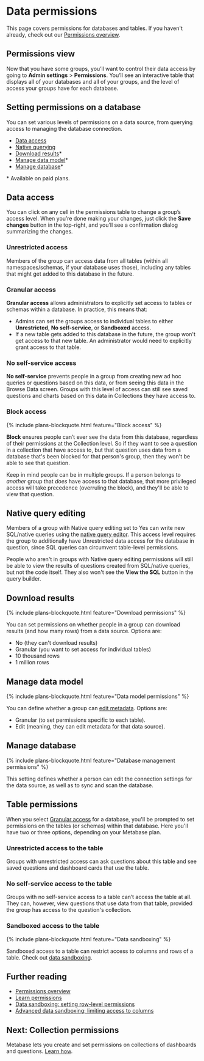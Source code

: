 # Data permissions

This page covers permissions for databases and tables. If you haven't already, check out our [Permissions overview][permissions-overview].

## Permissions view

Now that you have some groups, you’ll want to control their data access by going to **Admin settings** > **Permissions**. You’ll see an interactive table that displays all of your databases and all of your groups, and the level of access your groups have for each database.

## Setting permissions on a database

You can set various levels of permissions on a data source, from querying access to managing the database connection.

- [Data access](#data-access)
- [Native querying](#native-querying)
- [Download results](#download-results)\*
- [Manage data model](#manage-data-model)\*
- [Manage database](#manage-database)\*

\* Available on paid plans.

## Data access

You can click on any cell in the permissions table to change a group’s access level. When you’re done making your changes, just click the **Save changes** button in the top-right, and you’ll see a confirmation dialog summarizing the changes.

### Unrestricted access

Members of the group can access data from all tables (within all namespaces/schemas, if your database uses those), including any tables that might get added to this database in the future.

### Granular access

**Granular access** allows administrators to explicitly set access to tables or schemas within a database. In practice, this means that:

- Admins can set the groups access to individual tables to either **Unrestricted**, **No self-service**, or **Sandboxed** access.
- If a new table gets added to this database in the future, the group won't get access to that new table. An administrator would need to explicitly grant access to that table.

### No self-service access

**No self-service** prevents people in a group from creating new ad hoc queries or questions based on this data, or from seeing this data in the Browse Data screen. Groups with this level of access can still see saved questions and charts based on this data in Collections they have access to.

### Block access

{% include plans-blockquote.html feature="Block access" %}

**Block** ensures people can’t ever see the data from this database, regardless of their permissions at the Collection level. So if they want to see a question in a collection that have access to, but that question uses data from a database that's been blocked for that person's group, then they won't be able to see that question.

Keep in mind people can be in multiple groups. If a person belongs to _another_ group that _does_ have access to that database, that more privileged access will take precedence (overruling the block), and they'll be able to view that question.

## Native query editing

Members of a group with Native query editing set to Yes can write new SQL/native queries using the [native query editor](https://www.metabase.com/docs/latest/users-guide/writing-sql.html). This access level requires the group to additionally have Unrestricted data access for the database in question, since SQL queries can circumvent table-level permissions.

People who aren't in groups with Native query editing permissions will still be able to view the results of questions created from SQL/native queries, but not the code itself. They also won't see the **View the SQL** button in the query builder.

## Download results

{% include plans-blockquote.html feature="Download permissions" %}

You can set permissions on whether people in a group can download results (and how many rows) from a data source. Options are:

- No (they can't download results)
- Granular (you want to set access for individual tables)
- 10 thousand rows
- 1 million rows

## Manage data model

{% include plans-blockquote.html feature="Data model permissions" %}

You can define whether a group can [edit metadata](03-metadata-editing.md). Options are:

- Granular (to set permissions specific to each table).
- Edit (meaning, they can edit metadata for that data source).

## Manage database

{% include plans-blockquote.html feature="Database management permissions" %}

This setting defines whether a person can edit the connection settings for the data source, as well as to sync and scan the database.

## Table permissions

When you select [Granular access](#granular-access) for a database, you'll be prompted to set permissions on the tables (or schemas) within that database. Here you'll have two or three options, depending on your Metabase plan.

### Unrestricted access to the table

Groups with unrestricted access can ask questions about this table and see saved questions and dashboard cards that use the table.

### No self-service access to the table

Groups with no self-service access to a table can’t access the table at all. They can, however, view questions that use data from that table, provided the group has access to the question's collection.

### Sandboxed access to the table

{% include plans-blockquote.html feature="Data sandboxing" %}

Sandboxed access to a table can restrict access to columns and rows of a table. Check out [data sandboxing][data-sandboxing].

## Further reading

- [Permissions overview](05-setting-permissions.md)
- [Learn permissions](/learn/permissions)
- [Data sandboxing: setting row-level permissions][sandbox-rows]
- [Advanced data sandboxing: limiting access to columns][sandbox-columns]

## Next: Collection permissions

Metabase lets you create and set permissions on collections of dashboards and questions. [Learn how][collections].

[collections]: 06-collections.md
[dashboard-subscriptions]: ../users-guide/dashboard-subscriptions.md
[data-sandboxing]: ../enterprise-guide/data-sandboxes.md
[permissions-overview]: 05-setting-permissions.md
[sandbox-columns]: /learn/permissions/data-sandboxing-column-permissions.html
[sandbox-rows]: /learn/permissions/data-sandboxing-row-permissions.html
[sql-snippet-folders]: ../enterprise-guide/sql-snippets.md
